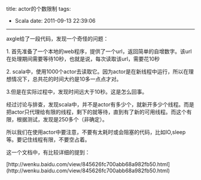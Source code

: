 title: actor的个数限制
tags:
  - Scala
date: 2011-09-13 22:39:06
---

axgle给了一段代码，发现一个奇怪的问题：
<p>1. 首先准备了一个本地的web程序，提供了一个url，返回简单的自增数字。该url在处理期间需要等待10秒，也就是说，每次读取该url，需要花10秒
<p>2. scala中，使用1000个actor去读取它。因为actor是在新线程中运行，所以在理想情况下，总共花的时间大约是10多一点点才对。
<p>3.但是在实际过程中，发现时间远大于10秒。这是怎么回事。
<p>经过讨论与排查，发现scala中，并不是actor有多少个，就新开多少个线程。而是把actor只代理给有限的线程，剩下的就等待，直到有了新的可用线程。而这个有限，根据测试，发现是250多个（非确定）。
<p>所以我们在使用actor中要注意，不要有太耗时或会阻塞的代码，比如IO,sleep等。要记住线程有限，不要空占着。
<p>这一个文档中，有比较详细的提到：
<p>[http://wenku.baidu.com/view/845626fc700abb68a982fb50.html](http://wenku.baidu.com/view/845626fc700abb68a982fb50.html)